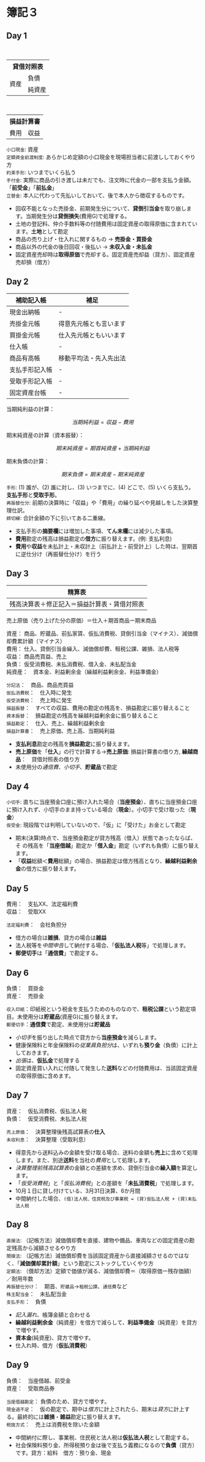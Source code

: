 # 簿記３

## Day 1
<table>
    <th colspan="2">
    貸借対照表
    </th>
    <tr> 
    <td rowspan="2">資産</td> 
    <td>負債</td> 
    </tr> 
    <tr> 
    <td>純資産</td> 
    </tr> 
</table>

<table>
    <th colspan="2">
    損益計算書
    </th>
    <tr> 
    <td>費用</td> 
    <td>収益</td> 
    </tr> 
</table>

`小口現金`: 資産  
`定額資金前渡制度`: あらかじめ定額の小口現金を現場担当者に前渡ししておくやり方  
`約束手形`: いつまでいくら払う  
`手付金`: 実際に商品の引き渡しは未だでも、注文時に代金の一部を支払う金額。「**前受金**」「**前払金**」  
`立替金`: 本人に代わって先払いしておいて、後で本人から徴収するものです。  

* 回収不能となった売掛金、前期発生分について、**貸倒引当金**を取り崩します。当期発生分は**貸倒損失**(費用G)で処理する。
* 土地の登記料、仲介手数料等の付随費用は固定資産の取得原価に含まれています。**土地**として勘定
* 商品の売り上げ・仕入れに関するもの → **売掛金・買掛金**
* 商品以外の代金の後日回収・後払い → **未収入金・未払金**
* 固定資産売却時は**取得原価**で売却する。固定資産売却益（貸方）、固定資産売却損（借方）


## Day 2
|補助記入帳|補足|
|---|---|
|現金出納帳|-|
|売掛金元帳|得意先元帳とも言います|
|買掛金元帳|仕入先元帳ともいいます|
|仕入帳|-|
|商品有高帳|移動平均法・先入先出法|
|支払手形記入帳|-|
|受取手形記入帳|-|
|固定資産台帳|-|

当期純利益の計算：

$$当期純利益=収益-費用$$

期末純資産の計算（資本振替）：

$$期末純資産=期首純資産+当期純利益$$

期末負債の計算：

$$期末負債=期末資産-期末純資産$$

`手形`: (1) 誰が、(2) 誰に対し、(3) いつまでに、(4) どこで、(5) いくら支払う。**支払手形**と**受取手形**。  
`再振替仕分`: 前期の決算時に「収益」や「費用」の繰り延べや見越しをした決算整理仕訳。  
`締切線`: 合計金額の下に引いてある二重線。

* 支払手形の**摘要欄**には増加した事項、**てん末欄**には減少した事項。
* **費用**勘定の残高は損益勘定の**借方**に振り替えます。(例: 支払利息)
* **費用**や**収益**を未払計上・未収計上（前払計上・前受計上）した時は、翌期首に逆仕分け（再振替仕分け）を行う


## Day 3
|精算表|
|---|
|残高決算表＋修正記入＝損益計算表・賃借対照表|

売上原価（売り上げた分の原価）＝仕入＋期首商品ー期末商品  

資産： 商品、貯蔵品、前払家賃、仮払消費税、貸倒引当金（マイナス）、減価償却費累計額（マイナス）  
費用： 仕入、貸倒引当金繰入、減価償却費、租税公課、雑損、法人税等  
収益： 商品売買益、売上  
負債： 仮受消費税、未払消費税、借入金、未払配当金  
純資産：　資本金、利益剰余金（繰越利益剰余金、利益準備金）

`分記法`：　商品、商品売買益  
`仮払消費税`：　仕入時に発生  
`仮受消費税`：　売上時に発生  
`損益振替`：　すべての収益、費用の勘定の残高を、損益勘定に振り替えること  
`資本振替`：　損益勘定の残高を繰越利益剰余金に振り替えること  
`損益勘定`：　仕入、売上、繰越利益剰余金  
`損益計算書`：　売上原価、売上高、当期純利益

* **支払利息**勘定の残高を**損益勘定**に振り替えます。
* **売上原価**を「**仕入**」の行で計算する→**売上原価**: 損益計算書の借り方, **繰越商品**：　貸借対照表の借り方
* 未使用分の*通信費*、*小切手*、**貯蔵品**で勘定


## Day 4
`小切手`: 直ちに当座預金口座に預け入れた場合（**当座預金**）、直ちに当座預金口座に預け入れず、小切手のまま持っている場合（**現金**）。小切手で受け取った（**現金**）  
`仮受金`: 現段階では判明していないので、「仮」に「受けた」お金として勘定  

* 期末(決算)時点で、当座預金勘定が貸方残高（借入）状態であったならば、そ
の残高を「**当座借越**」勘定か「**借入金**」勘定（いずれも負債）に振り替えます。
* 「**収益**総額＜**費用**総額」の場合、損益勘定は借方残高となり、**繰越利益剰余金**の借方に振り替えます。


## Day 5
費用：　支払XX、法定福利費  
収益：　受取XX  

`法定福利費`：　会社負担分  

* 借方の場合は**雑損**、貸方の場合は**雑益**
* 法人税等を*中間申告*して納付する場合、「**仮払法人税**等」で処理します。
* **郵便切手**は「**通信費**」で勘定する。


## Day 6
負債：　買掛金  
資産：　売掛金  

`収入印紙`：印紙税という税金を支払うためのものなので、**租税公課**という勘定項目。未使用分は**貯蔵品**(資産G)に振り替えます。  
`郵便切手`：**通信費**で勘定、未使用分は**貯蔵品**

* *小切手*を振り出した時点で貸方から**当座預金**を減らします。
* 健康保険料と年金保険料の*従業員負担分*は、いずれも**預り金**（負債）に計上しておきます。
* *出張*は、**仮払金**で処理する
* 固定資産買い入れに付随して発生した**送料**などの付随費用は、当該固定資産の取得原価に含めます。


## Day 7
資産：　仮払消費税、仮払法人税  
負債：　仮受消費税、未払法人税  

`売上原価`：　決算整理後残高試算表の**仕入**  
`未収利息`：　決算整理（受取利息）

* 得意先から送料込みの金額を受け取る場合、送料の金額も**売上**に含めて処理します。また、別途**送料**を当社の*費用*として処理します。
* *決算整理前残高試算表*の金額との差額を求め、貸倒引当金の**繰入額**を算定します。
* 「*仮受消費税*」と「*仮払消費税*」との差額を「**未払消費税**」で処理します。
* 10月１日に貸し付けている、3月31日決算、6か月間
* 中間納付した場合、`(借)法人税、住民税及び事業税 = (貸)仮払法人税 + (貸)未払法人税`


## Day 8
`直接法`: （記帳方法）減価償却費を直接、建物や備品、車両などの固定資産の勘定残高から減額させるやり方  
`間接法`: （記帳方法）減価償却費を当該固定資産から直接減額させるのではなく、「**減価償却累計額**」という勘定にストックしていくやり方  
`定額法`: （償却方法）定額で価値が減る、減価償却費＝（取得原価ー残存価額）／耐用年数  
`再振替仕分け`：　期首、`貯蔵品`→`租税公課`、`通信費`など  
`株主配当金`：　未払配当金  
`支払手形`：　負債  


* *記入漏れ*、帳簿金額と合わせる
* **繰越利益剰余金**（純資産）を借方で減らして、**利益準備金**（純資産）を貸方で増やす。
* **資本金**(純資産)、貸方で増やす。
* 仕入れ時、借方（**仮払消費税**）


## Day 9
負債：　当座借越、前受金  
資産：　受取商品券  

`当座借越勘定`： 負債のため、貸方で増やす。  
`現金過不足`：　仮の勘定で、期中は*借方*に計上されたら、期末は*貸方*に計上する。最終的には**雑損**・**雑益**勘定に振り替えます。  
`税抜方式`：　売上は消費税を除いた金額  

* 中間納付に際し、事業税、住民税と法人税は**仮払法人税**として勘定する。
* 社会保険料預り金、所得税預り金は後で支払う義務になるので**負債**（貸方）です。貸方：給料　借方：預り金、現金
